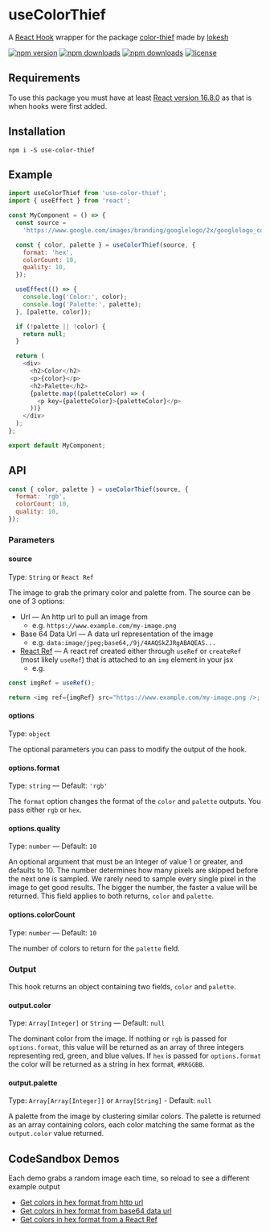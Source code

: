 # useColorThief

A [React Hook](https://reactjs.org/docs/hooks-intro.html) wrapper for the package [color-thief](https://github.com/lokesh/color-thief) made by [lokesh](https://github.com/lokesh)

[![npm version](https://badge.fury.io/js/use-color-thief.svg)](https://www.npmjs.com/package/use-color-thief)
[![npm downloads](https://badgen.net/npm/dt/use-color-thief)](https://www.npmjs.com/package/use-color-thief)
[![npm downloads](https://badgen.net/bundlephobia/minzip/use-color-thief)](https://www.npmjs.com/package/use-color-thief)
[![license](https://badgen.net/github/license/csandman/use-color-thief)](./LICENSE)

## Requirements

To use this package you must have at least [React version 16.8.0](https://github.com/facebook/react/releases/tag/v16.8.0) as that is when hooks were first added.

## Installation

```shell
npm i -S use-color-thief
```

## Example

```js
import useColorThief from 'use-color-thief';
import { useEffect } from 'react';

const MyComponent = () => {
  const source =
    'https://www.google.com/images/branding/googlelogo/2x/googlelogo_color_272x92dp.png';

  const { color, palette } = useColorThief(source, {
    format: 'hex',
    colorCount: 10,
    quality: 10,
  });

  useEffect(() => {
    console.log('Color:', color);
    console.log('Palette:', palette);
  }, [palette, color]);

  if (!palette || !color) {
    return null;
  }

  return (
    <div>
      <h2>Color</h2>
      <p>{color}</p>
      <h2>Palette</h2>
      {palette.map((paletteColor) => (
        <p key={paletteColor}>{paletteColor}</p>
      ))}
    </div>
  );
};

export default MyComponent;
```

## API

```js
const { color, palette } = useColorThief(source, {
  format: 'rgb',
  colorCount: 10,
  quality: 10,
});
```

### Parameters

#### source

Type: `String` or `React Ref`

The image to grab the primary color and palette from. The source can be one of 3 options:

- Url — An http url to pull an image from
  - e.g. `https://www.example.com/my-image.png`
- Base 64 Data Url — A data url representation of the image
  - e.g. `data:image/jpeg;base64,/9j/4AAQSkZJRgABAQEAS...`
- [React Ref](https://reactjs.org/docs/refs-and-the-dom.html) — A react ref created either through `useRef` or `createRef` (most likely `useRef`) that is attached to an `img` element in your jsx
  - e.g.

```js
const imgRef = useRef();

return <img ref={imgRef} src="https://www.example.com/my-image.png />;
```

#### options

Type: `object`

The optional parameters you can pass to modify the output of the hook.

#### options.format

Type: `string` — Default: `'rgb'`

The `format` option changes the format of the `color` and `palette` outputs. You pass either `rgb` or `hex`.

#### options.quality

Type: `number` — Default: `10`

An optional argument that must be an Integer of value 1 or greater, and defaults to 10. The number determines how many pixels are skipped before the next one is sampled. We rarely need to sample every single pixel in the image to get good results. The bigger the number, the faster a value will be returned. This field applies to both returns, `color` and `palette`.

#### options.colorCount

Type: `number` — Default: `10`

The number of colors to return for the `palette` field.

### Output

This hook returns an object containing two fields, `color` and `palette`.

#### output.color

Type: `Array[Integer]` or `String` — Default: `null`

The dominant color from the image. If nothing or `rgb` is passed for `options.format`, this value will be returned as an array of three integers representing red, green, and blue values. If `hex` is passed for `options.format` the color will be returned as a string in hex format, `#RRGGBB`.

#### output.palette

Type: `Array[Array[Integer]]` or `Array[String]` - Default: `null`

A palette from the image by clustering similar colors. The palette is returned as an array containing colors, each color matching the same format as the `output.color` value returned.

## CodeSandbox Demos

Each demo grabs a random image each time, so reload to see a different example output

- [Get colors in hex format from http url](https://codesandbox.io/s/usecolorthief-url-example-wu31s?file=/src/App.js)
- [Get colors in hex format from base64 data url](https://codesandbox.io/s/usecolorthief-data-url-example-36e7f?file=/src/App.js)
- [Get colors in hex format from a React Ref](https://codesandbox.io/s/usecolorthief-ref-example-n1eym?file=/src/App.js)
